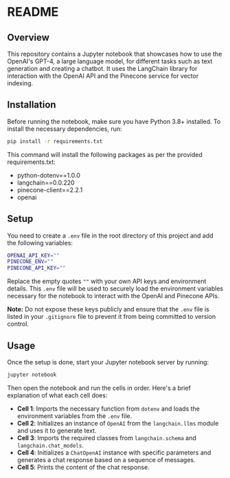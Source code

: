 # README

## Overview

This repository contains a Jupyter notebook that showcases how to use the OpenAI's GPT-4, a large language model, for different tasks such as text generation and creating a chatbot. It uses the LangChain library for interaction with the OpenAI API and the Pinecone service for vector indexing.

## Installation

Before running the notebook, make sure you have Python 3.8+ installed. To install the necessary dependencies, run:

```bash
pip install -r requirements.txt
```

This command will install the following packages as per the provided requirements.txt:

- python-dotenv==1.0.0
- langchain==0.0.220
- pinecone-client==2.2.1
- openai

## Setup
You need to create a `.env` file in the root directory of this project and add the following variables:

```bash
OPENAI_API_KEY=""
PINECONE_ENV=""
PINECONE_API_KEY=""
```
Replace the empty quotes `""` with your own API keys and environment details. This `.env` file will be used to securely load the environment variables necessary for the notebook to interact with the OpenAI and Pinecone APIs.

**Note:** Do not expose these keys publicly and ensure that the `.env` file is listed in your `.gitignore` file to prevent it from being committed to version control.

## Usage

Once the setup is done, start your Jupyter notebook server by running:

```bash
jupyter notebook
```

Then open the notebook and run the cells in order. Here's a brief explanation of what each cell does:

- **Cell 1**: Imports the necessary function from `dotenv` and loads the environment variables from the `.env` file.
- **Cell 2**: Initializes an instance of `OpenAI` from the `langchain.llms` module and uses it to generate text.
- **Cell 3**: Imports the required classes from `langchain.schema` and `langchain.chat_models`.
- **Cell 4**: Initializes a `ChatOpenAI` instance with specific parameters and generates a chat response based on a sequence of messages.
- **Cell 5**: Prints the content of the chat response.

